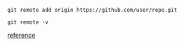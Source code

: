 ```
git remote add origin https://github.com/user/repo.git  

git remote -v  
```

[reference](https://help.github.com/articles/adding-a-remote)
